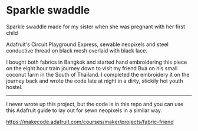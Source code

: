 # Sparkle swaddle
Sparkle swaddle made for my sister when she was pregnant with her first child

Adafruit's Circuit Playground Express, sewable neopixels and steel conductive thread 
on black mesh overlaid with black lace. 

I bought both fabrics in Bangkok and started hand embroidering this piece on the eight 
hour train journey down to visit my friend Bua on his small coconut farm in the South 
of Thailand. I completed the embroidery it on the journey back and wrote the code late 
at night in a dirty, stickily hot youth hostel.

-------------------------------------

I never wrote up this project, but the code is in this repo and you can use this Adafruit
guide to lay out for sewn neopixels in a similar way. 

<https://makecode.adafruit.com/courses/maker/projects/fabric-friend>
